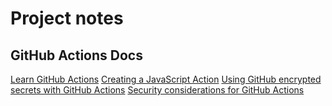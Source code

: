 # Project notes

## GitHub Actions Docs
[Learn GitHub Actions](https://docs.github.com/en/actions/learn-github-actions)
[Creating a JavaScript Action](https://docs.github.com/en/actions/creating-actions/creating-a-javascript-action)
[Using GitHub encrypted secrets with GitHub Actions](https://docs.github.com/en/actions/reference/encrypted-secrets)
[Security considerations for GitHub Actions](https://docs.github.com/en/actions/learn-github-actions/security-hardening-for-github-actions)

